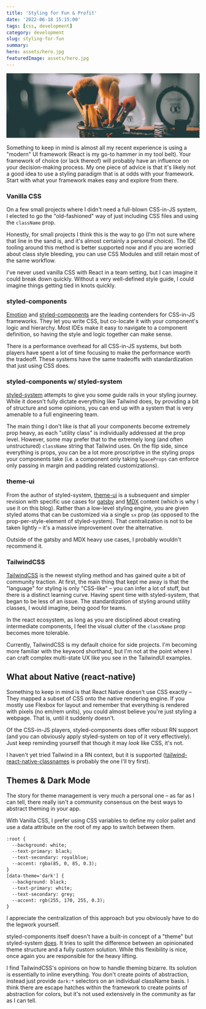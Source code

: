 ```yaml
---
title: 'Styling for Fun & Profit'
date: '2022-06-18 15:15:00'
tags: [css, development]
category: development
slug: styling-for-fun
summary: 
hero: assets/hero.jpg
featuredImage: assets/hero.jpg
---
```

![](assets/hero.jpg "hidden")

Something to keep in mind is almost all my recent experience is using a "modern" UI framework (React is my go-to hammer in my tool belt). Your framework of choice (or lack thereof) will probably have an influence on your decision-making process. My one piece of advice is that it's likely not a good idea to use a styling paradigm that is at odds with your framework. Start with what your framework makes easy and explore from there.

### Vanilla CSS

On a few small projects where I didn't need a full-blown CSS-in-JS system, I elected to go the "old-fashioned" way of just including CSS files and using the `className` prop.

Honestly, for small projects I think this is the way to go (I'm not sure where that line in the sand is, and it's almost certainly a personal choice). The IDE tooling around this method is better supported now and if you are worried about class style bleeding, you can use CSS Modules and still retain most of the same workflow.

I've never used vanilla CSS with React in a team setting, but I can imagine it could break down quickly.  Without a very well-defined style guide, I could imagine things getting tied in knots quickly.

### styled-components

[Emotion](https://emotion.sh) and [styled-components](https://styled-components.com/) are the leading contenders for CSS-in-JS frameworks.  They let you write CSS, but co-locate it with your component's logic and hierarchy.  Most IDEs make it easy to navigate to a component definition, so having the style and logic together can make sense.

There is a performance overhead for all CSS-in-JS systems, but both players have spent a lot of time focusing to make the performance worth the tradeoff. These systems have the same tradeoffs with standardization that just using CSS does.

### styled-components w/ styled-system

[styled-system](https://styled-system.com/) attempts to give you some guide rails in your styling journey. While it doesn't fully dictate everything like Tailwind does, by providing a bit of structure and some opinions, you can end up with a system that is very amenable to a full engineering team.

The main thing I don't like is that all your components become extremely prop heavy, as each "utility class" is individually addressed at the prop level. However, some may prefer that to the extremely long (and often unstructured) `className` string that Tailwind uses.  On the flip side, since everything is props, you can be a lot more proscriptive in the styling props your components take (i.e. a component only taking `SpaceProps` can enforce only passing in margin and padding related customizations).

### theme-ui

From the author of styled-system, [theme-ui](https://theme-ui.com/) is a subsequent and simpler revision with specific use cases for [gatsby](https://www.gatsbyjs.com/) and [MDX](https://mdxjs.com/) content (which is why I use it on this blog).  Rather than a low-level styling engine, you are given styled atoms that can be customized via a single `sx` prop (as opposed to the prop-per-style-element of styled-system).  That centralization is not to be taken lightly – it's a massive improvement over the alternative.

Outside of the gatsby and MDX heavy use cases, I probably wouldn't recommend it.

### TailwindCSS  

[TailwindCSS](https://tailwindcss.com/) is the newest styling method and has gained quite a bit of community traction. At first, the main thing that kept me away is that the "language" for styling is only "CSS-like" – you can infer a lot of stuff, but there is a distinct learning curve.  Having spent time with styled-system, that began to be less of an issue. The standardization of styling around utility classes, I would imagine, being good for teams.

In the react ecosystem, as long as you are disciplined about creating intermediate components, I feel the visual clutter of the `className` prop becomes more tolerable.

Currently, TailwindCSS is my default choice for side projects. I'm becoming more familiar with the keyword shorthand, but I'm not at the point where I can craft complex multi-state UX like you see in the TailwindUI examples.

## What about Native (react-native)

Something to keep in mind is that React Native doesn't use CSS exactly – They mapped a subset of CSS onto the native rendering engine. If you mostly use Flexbox for layout and remember that everything is rendered with pixels (no em/rem units), you could almost believe you're just styling a webpage.  That is, until it suddenly doesn't.

Of the CSS-in-JS players, styled-components does offer robust RN support (and you can obviously apply styled-system on top of it very effectively). Just keep reminding yourself that though it may *look* like CSS, it's not.

I haven't yet tried Tailwind in a RN context, but it is supported ([tailwind-react-native-classnames](https://github.com/jaredh159/tailwind-react-native-classnames) is probably the one I'll try first).

## Themes & Dark Mode

The story for theme management is very much a personal one – as far as I can tell, there really isn't a community consensus on the best ways to abstract theming in your app.

With Vanilla CSS, I prefer using CSS variables to define my color pallet and use a data attribute on the root of my app to switch between them.

```
:root {
  --background: white;
  --text-primary: black;
  --text-secondary: royalblue;
  --accent: rgba(85, 0, 85, 0.3);
}
[data-theme='dark'] {
  --background: black;
  --text-primary: white;
  --text-secondary: grey;
  --accent: rgb(255, 170, 255, 0.3);
}
```

I appreciate the centralization of this approach but you obviously have to do the legwork yourself.

styled-components itself doesn't have a built-in concept of a "theme" but styled-system [does](https://styled-system.com/theme-specification).  It tries to split the difference between an opinionated theme structure and a fully custom solution.  While this flexibility is nice, once again you are responsible for the heavy lifting.

I find TailwindCSS's opinions on how to handle theming bizarre.  Its solution is essentially to inline everything.  You don't create points of abstraction, instead just provide `dark:*` selectors on an individual className basis.  I think there are escape hatches within the framework to create points of abstraction for colors, but it's not used extensively in the community as far as I can tell.